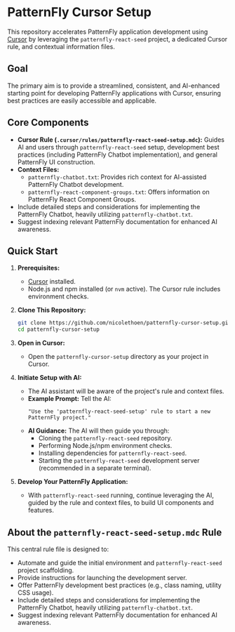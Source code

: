 # PatternFly Cursor Setup

This repository accelerates PatternFly application development using [Cursor](https://cursor.sh/) by leveraging the `patternfly-react-seed` project, a dedicated Cursor rule, and contextual information files.

## Goal

The primary aim is to provide a streamlined, consistent, and AI-enhanced starting point for developing PatternFly applications with Cursor, ensuring best practices are easily accessible and applicable.

## Core Components

*   **Cursor Rule (`.cursor/rules/patternfly-react-seed-setup.mdc`):** Guides AI and users through `patternfly-react-seed` setup, development best practices (including PatternFly Chatbot implementation), and general PatternFly UI construction.
*   **Context Files:**
    *   `patternfly-chatbot.txt`: Provides rich context for AI-assisted PatternFly Chatbot development.
    *   `patternfly-react-component-groups.txt`: Offers information on PatternFly React Component Groups.
*   Include detailed steps and considerations for implementing the PatternFly Chatbot, heavily utilizing `patternfly-chatbot.txt`.
*   Suggest indexing relevant PatternFly documentation for enhanced AI awareness.

## Quick Start

1.  **Prerequisites:**
    *   [Cursor](https://cursor.sh/) installed.
    *   Node.js and npm installed (or `nvm` active). The Cursor rule includes environment checks.

2.  **Clone This Repository:**
    ```bash
    git clone https://github.com/nicolethoen/patternfly-cursor-setup.git
    cd patternfly-cursor-setup
    ```

3.  **Open in Cursor:**
    *   Open the `patternfly-cursor-setup` directory as your project in Cursor.

4.  **Initiate Setup with AI:**
    *   The AI assistant will be aware of the project's rule and context files.
    *   **Example Prompt:** Tell the AI:
        ```
        "Use the 'patternfly-react-seed-setup' rule to start a new PatternFly project."
        ```
    *   **AI Guidance:** The AI will then guide you through:
        *   Cloning the `patternfly-react-seed` repository.
        *   Performing Node.js/npm environment checks.
        *   Installing dependencies for `patternfly-react-seed`.
        *   Starting the `patternfly-react-seed` development server (recommended in a separate terminal).

5.  **Develop Your PatternFly Application:**
    *   With `patternfly-react-seed` running, continue leveraging the AI, guided by the rule and context files, to build UI components and features.

## About the `patternfly-react-seed-setup.mdc` Rule

This central rule file is designed to:

*   Automate and guide the initial environment and `patternfly-react-seed` project scaffolding.
*   Provide instructions for launching the development server.
*   Offer PatternFly development best practices (e.g., class naming, utility CSS usage).
*   Include detailed steps and considerations for implementing the PatternFly Chatbot, heavily utilizing `patternfly-chatbot.txt`.
*   Suggest indexing relevant PatternFly documentation for enhanced AI awareness.
